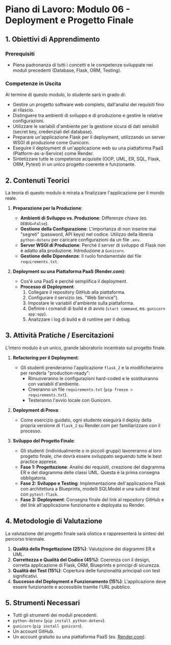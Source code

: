 # Piano di Lavoro: Modulo 06 - Deployment e Progetto Finale

## 1. Obiettivi di Apprendimento

### Prerequisiti
*   Piena padronanza di tutti i concetti e le competenze sviluppate nei moduli precedenti (Database, Flask, ORM, Testing).

### Competenze in Uscita
Al termine di questo modulo, lo studente sarà in grado di:
*   Gestire un progetto software web completo, dall'analisi dei requisiti fino al rilascio.
*   Distinguere tra ambienti di sviluppo e di produzione e gestire le relative configurazioni.
*   Utilizzare le variabili d'ambiente per la gestione sicura di dati sensibili (secret key, credenziali del database).
*   Preparare un'applicazione Flask per il deployment, utilizzando un server WSGI di produzione come Gunicorn.
*   Eseguire il deployment di un'applicazione web su una piattaforma PaaS (Platform-as-a-Service) come Render.
*   Sintetizzare tutte le competenze acquisite (OOP, UML, ER, SQL, Flask, ORM, Pytest) in un unico progetto coerente e funzionante.

## 2. Contenuti Teorici
La teoria di questo modulo è mirata a finalizzare l'applicazione per il mondo reale.

1.  **Preparazione per la Produzione**:
    *   **Ambienti di Sviluppo vs. Produzione**: Differenze chiave (es. `DEBUG=False`).
    *   **Gestione della Configurazione**: L'importanza di non inserire mai "segreti" (password, API keys) nel codice. Utilizzo della libreria `python-dotenv` per caricare configurazioni da un file `.env`.
    *   **Server WSGI di Produzione**: Perché il server di sviluppo di Flask non è adatto alla produzione. Introduzione a `Gunicorn`.
    *   **Gestione delle Dipendenze**: Il ruolo fondamentale del file `requirements.txt`.

2.  **Deployment su una Piattaforma PaaS (Render.com)**:
    *   Cos'è una PaaS e perché semplifica il deployment.
    *   **Processo di Deployment**:
        1.  Collegare il repository GitHub alla piattaforma.
        2.  Configurare il servizio (es. "Web Service").
        3.  Impostare le variabili d'ambiente sulla piattaforma.
        4.  Definire i comandi di build e di avvio (`start command`, es. `gunicorn app:app`).
        5.  Analizzare i log di build e di runtime per il debug.

## 3. Attività Pratiche / Esercitazioni

L'intero modulo è un unico, grande laboratorio incentrato sul progetto finale.

1.  **Refactoring per il Deployment**:
    *   Gli studenti prenderanno l'applicazione `flask_2` e la modificheranno per renderla "production-ready":
        *   Rimuoveranno le configurazioni hard-coded e le sostituiranno con variabili d'ambiente.
        *   Creeranno un file `requirements.txt` (`pip freeze > requirements.txt`).
        *   Testeranno l'avvio locale con Gunicorn.

2.  **Deployment di Prova**:
    *   Come esercizio guidato, ogni studente eseguirà il deploy della propria versione di `flask_2` su Render.com per familiarizzare con il processo.

3.  **Sviluppo del Progetto Finale**:
    *   Gli studenti (individualmente o in piccoli gruppi) lavoreranno al loro progetto finale, che dovrà essere sviluppato seguendo tutte le best practice apprese.
    *   **Fase 1: Progettazione**: Analisi dei requisiti, creazione del diagramma ER e del diagramma delle classi UML. Questa è la prima consegna obbligatoria.
    *   **Fase 2: Sviluppo e Testing**: Implementazione dell'applicazione Flask con architettura a Blueprints, modelli SQLModel e una suite di test con `pytest-flask`.
    *   **Fase 3: Deployment**: Consegna finale del link al repository GitHub e del link all'applicazione funzionante e deployata su Render.

## 4. Metodologie di Valutazione

La valutazione del progetto finale sarà olistica e rappresenterà la sintesi del percorso triennale.

1.  **Qualità della Progettazione (25%)**: Valutazione dei diagrammi ER e UML.
2.  **Correttezza e Qualità del Codice (45%)**: Coerenza con il design, corretta applicazione di Flask, ORM, Blueprints e principi di sicurezza.
3.  **Qualità dei Test (15%)**: Copertura delle funzionalità principali con test significativi.
4.  **Successo del Deployment e Funzionamento (15%)**: L'applicazione deve essere funzionante e accessibile tramite l'URL pubblico.

## 5. Strumenti Necessari

*   Tutti gli strumenti dei moduli precedenti.
*   `python-dotenv` (`pip install python-dotenv`).
*   `gunicorn` (`pip install gunicorn`).
*   Un account GitHub.
*   Un account gratuito su una piattaforma PaaS (es. [Render.com](https://render.com/)).
